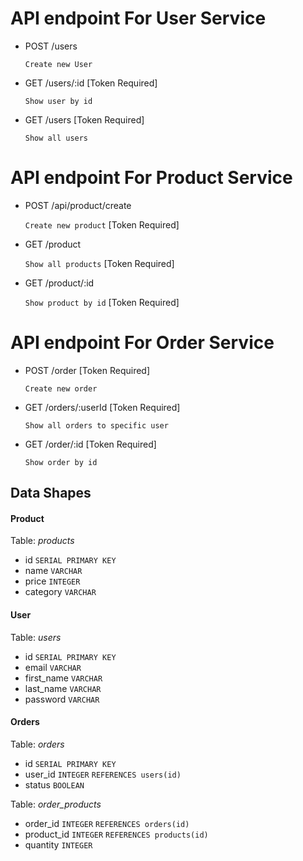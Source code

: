 # API endpoint For User Service

- POST /users

  `Create new User`

- GET /users/:id [Token Required]

  `Show user by id`

- GET /users [Token Required]

  `Show all users`

# API endpoint For Product Service

- POST /api/product/create

  `Create new product` [Token Required]

- GET /product

  `Show all products` [Token Required]

- GET /product/:id

  `Show product by id` [Token Required]

# API endpoint For Order Service

- POST /order [Token Required]

  `Create new order`

- GET /orders/:userId [Token Required]

  `Show all orders to specific user`

- GET /order/:id [Token Required]

  `Show order by id`

## Data Shapes

#### Product

Table: _products_

- id `SERIAL PRIMARY KEY`
- name `VARCHAR`
- price `INTEGER`
- category `VARCHAR`

#### User

Table: _users_

- id `SERIAL PRIMARY KEY`
- email `VARCHAR`
- first_name `VARCHAR`
- last_name `VARCHAR`
- password `VARCHAR`

#### Orders

Table: _orders_

- id `SERIAL PRIMARY KEY`
- user_id `INTEGER` `REFERENCES users(id)`
- status `BOOLEAN`

Table: _order_products_

- order_id `INTEGER` `REFERENCES orders(id)`
- product_id `INTEGER` `REFERENCES products(id)`
- quantity `INTEGER`
